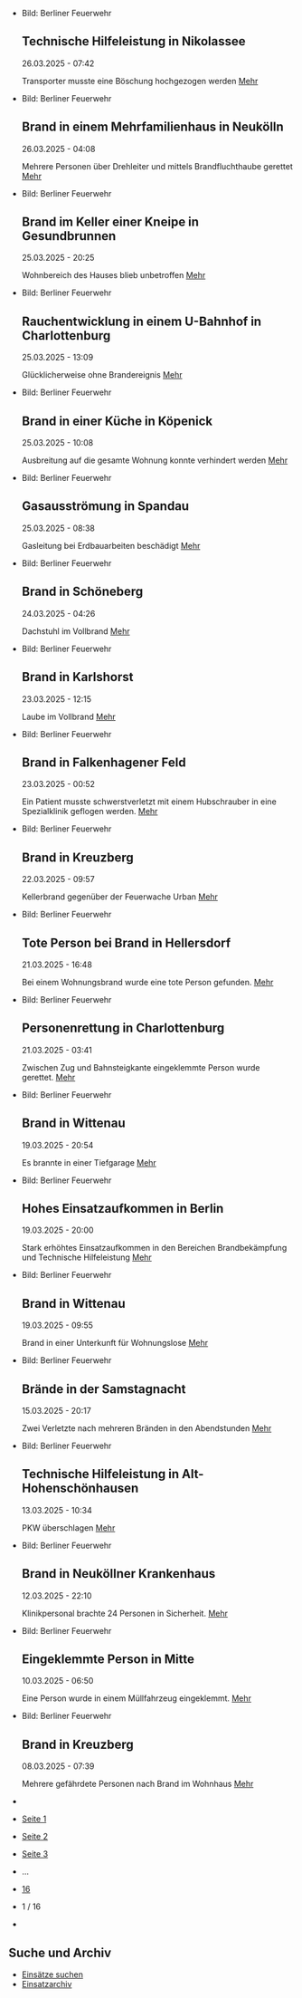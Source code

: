 * Bild: Berliner Feuerwehr

  Technische Hilfeleistung in Nikolassee
  ----------

   26.03.2025 - 07:42

   Transporter musste eine Böschung hochgezogen werden
  [Mehr](https://www.berliner-feuerwehr.de/aktuelles/einsaetze/default-12fb5b9d3016d37d6d3e29e6533489f0-4-4833/)

* Bild: Berliner Feuerwehr

  Brand in einem Mehrfamilienhaus in Neukölln
  ----------

   26.03.2025 - 04:08

   Mehrere Personen über Drehleiter und mittels Brandfluchthaube gerettet
  [Mehr](https://www.berliner-feuerwehr.de/aktuelles/einsaetze/brand-in-einem-mehrfamilienhaus-in-neukoelln-4832/)

* Bild: Berliner Feuerwehr

  Brand im Keller einer Kneipe in Gesundbrunnen
  ----------

   25.03.2025 - 20:25

   Wohnbereich des Hauses blieb unbetroffen
  [Mehr](https://www.berliner-feuerwehr.de/aktuelles/einsaetze/brand-im-keller-einer-kneipe-in-gesundbrunnen-4831/)

* Bild: Berliner Feuerwehr

  Rauchentwicklung in einem U-Bahnhof in Charlottenburg
  ----------

   25.03.2025 - 13:09

   Glücklicherweise ohne Brandereignis
  [Mehr](https://www.berliner-feuerwehr.de/aktuelles/einsaetze/rauchentwicklung-in-einem-u-bahnhof-in-charlottenburg-4830/)

* Bild: Berliner Feuerwehr

  Brand in einer Küche in Köpenick
  ----------

   25.03.2025 - 10:08

   Ausbreitung auf die gesamte Wohnung konnte verhindert werden
  [Mehr](https://www.berliner-feuerwehr.de/aktuelles/einsaetze/brand-in-einer-kueche-in-koepenick-4828/)

* Bild: Berliner Feuerwehr

  Gasausströmung in Spandau
  ----------

   25.03.2025 - 08:38

   Gasleitung bei Erdbauarbeiten beschädigt
  [Mehr](https://www.berliner-feuerwehr.de/aktuelles/einsaetze/gasausstroemung-in-spandau-1-4827/)

* Bild: Berliner Feuerwehr

  Brand in Schöneberg
  ----------

   24.03.2025 - 04:26

   Dachstuhl im Vollbrand
  [Mehr](https://www.berliner-feuerwehr.de/aktuelles/einsaetze/brand-in-schoeneberg-11-4826/)

* Bild: Berliner Feuerwehr

  Brand in Karlshorst
  ----------

   23.03.2025 - 12:15

   Laube im Vollbrand
  [Mehr](https://www.berliner-feuerwehr.de/aktuelles/einsaetze/brand-in-karlshorst-4825/)

* Bild: Berliner Feuerwehr

  Brand in Falkenhagener Feld
  ----------

   23.03.2025 - 00:52

   Ein Patient musste schwerstverletzt mit einem Hubschrauber in eine Spezialklinik geflogen werden.
  [Mehr](https://www.berliner-feuerwehr.de/aktuelles/einsaetze/brand-in-falkenhagener-feld-4-4824/)

* Bild: Berliner Feuerwehr

  Brand in Kreuzberg
  ----------

   22.03.2025 - 09:57

   Kellerbrand gegenüber der Feuerwache Urban
  [Mehr](https://www.berliner-feuerwehr.de/aktuelles/einsaetze/brand-in-kreuzberg-25-4823/)

* Bild: Berliner Feuerwehr

  Tote Person bei Brand in Hellersdorf
  ----------

   21.03.2025 - 16:48

   Bei einem Wohnungsbrand wurde eine tote Person gefunden.
  [Mehr](https://www.berliner-feuerwehr.de/aktuelles/einsaetze/tote-person-bei-brand-in-hellersdorf-4822/)

* Bild: Berliner Feuerwehr

  Personenrettung in Charlottenburg
  ----------

   21.03.2025 - 03:41

   Zwischen Zug und Bahnsteigkante eingeklemmte Person wurde gerettet.
  [Mehr](https://www.berliner-feuerwehr.de/aktuelles/einsaetze/personenrettung-in-charlottenburg-4821/)

* Bild: Berliner Feuerwehr

  Brand in Wittenau
  ----------

   19.03.2025 - 20:54

   Es brannte in einer Tiefgarage
  [Mehr](https://www.berliner-feuerwehr.de/aktuelles/einsaetze/brand-in-wittenau-3-4820/)

* Bild: Berliner Feuerwehr

  Hohes Einsatzaufkommen in Berlin
  ----------

   19.03.2025 - 20:00

   Stark erhöhtes Einsatzaufkommen in den Bereichen Brandbekämpfung und Technische Hilfeleistung
  [Mehr](https://www.berliner-feuerwehr.de/aktuelles/einsaetze/hohes-einsatzaufkommen-in-berlin-4819/)

* Bild: Berliner Feuerwehr

  Brand in Wittenau
  ----------

   19.03.2025 - 09:55

   Brand in einer Unterkunft für Wohnungslose
  [Mehr](https://www.berliner-feuerwehr.de/aktuelles/einsaetze/brand-in-wittenau-2-4818/)

* Bild: Berliner Feuerwehr

  Brände in der Samstagnacht
  ----------

   15.03.2025 - 20:17

   Zwei Verletzte nach mehreren Bränden in den Abendstunden
  [Mehr](https://www.berliner-feuerwehr.de/aktuelles/einsaetze/brand-in-neukoelln-15-4816/)

* Bild: Berliner Feuerwehr

  Technische Hilfeleistung in Alt-Hohenschönhausen
  ----------

   13.03.2025 - 10:34

   PKW überschlagen
  [Mehr](https://www.berliner-feuerwehr.de/aktuelles/einsaetze/technische-hilfeleistung-in-alt-hohenschoenhausen-4815/)

* Bild: Berliner Feuerwehr

  Brand in Neuköllner Krankenhaus
  ----------

   12.03.2025 - 22:10

   Klinikpersonal brachte 24 Personen in Sicherheit.
  [Mehr](https://www.berliner-feuerwehr.de/aktuelles/einsaetze/brand-in-neukoellner-krankenhaus-4814/)

* Bild: Berliner Feuerwehr

  Eingeklemmte Person in Mitte
  ----------

   10.03.2025 - 06:50

   Eine Person wurde in einem Müllfahrzeug eingeklemmt.
  [Mehr](https://www.berliner-feuerwehr.de/aktuelles/einsaetze/eingeklemmte-person-in-mitte-4810/)

* Bild: Berliner Feuerwehr

  Brand in Kreuzberg
  ----------

   08.03.2025 - 07:39

   Mehrere gefährdete Personen nach Brand im Wohnhaus
  [Mehr](https://www.berliner-feuerwehr.de/aktuelles/einsaetze/brand-in-kreuzberg-24-4809/)

* []()
* [Seite 1](https://www.berliner-feuerwehr.de/aktuelles/einsaetze/1/)
* [Seite 2](https://www.berliner-feuerwehr.de/aktuelles/einsaetze/2/)
* [Seite 3](https://www.berliner-feuerwehr.de/aktuelles/einsaetze/3/)
* …
* [16](https://www.berliner-feuerwehr.de/aktuelles/einsaetze/16/)
* 1 / 16
* [](https://www.berliner-feuerwehr.de/aktuelles/einsaetze/2/)

Suche und Archiv
----------

* [Einsätze suchen](https://www.berliner-feuerwehr.de/aktuelles/einsaetze/einsatzsuche/)
* [Einsatzarchiv](https://www.berliner-feuerwehr.de/aktuelles/einsaetze/einsatzarchiv/)
